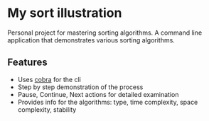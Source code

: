 
# My sort illustration

Personal project for mastering sorting algorithms. 
A command line application that demonstrates various sorting algorithms.





## Features

- Uses [cobra](https://github.com/spf13/cobra) for the cli
- Step by step demonstration of the process
- Pause, Continue, Next actions for detailed examination
- Provides info for the algorithms: type, time complexity, space complexity, stability

  
